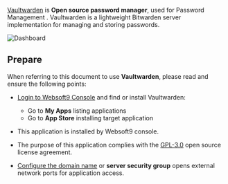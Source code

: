 [Vaultwarden](https://www.vaultwarden.net/) is **Open source password manager**, used for Password Management . Vaultwarden is a lightweight Bitwarden server implementation for managing and storing passwords.


![Dashboard](https://libs.websoft9.com/Websoft9/DocsPicture/zh/vaultwarden/vaultwarden-gui-websoft9.png)


## Prepare

When referring to this document to use **Vaultwarden**, please read and ensure the following points:

- [Login to Websoft9 Console](./login-console) and find or install Vaultwarden:
  - Go to **My Apps** listing applications 
  - Go to **App Store** installing target application

- This application is installed by Websoft9 console.


- The purpose of this application complies with the [GPL-3.0](https://opensource.org/licenses/GPL-3.0) open source license agreement.


- [Configure the domain name](./domain-set) or **server security group** opens external network ports for application access.